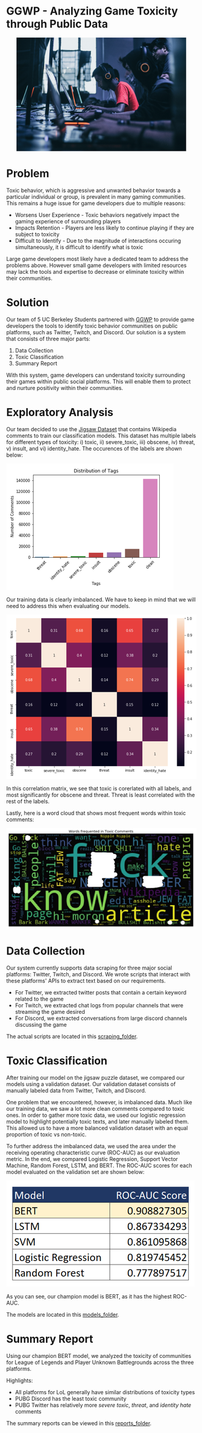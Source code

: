 # GGWP - Analyzing Game Toxicity through Public Data
<p align="center">
    <img src = "./images_figs/gamer.jpg" height=300>
</p>


# Problem

Toxic behavior, which is aggressive and unwanted behavior towards a particular individual or group, is prevalent in many gaming communities. This remains a huge issue for game developers due to multiple reasons:
* Worsens User Experience - Toxic behaviors negatively impact the gaming experience of surrounding players
* Impacts Retention - Players are less likely to continue playing if they are subject to toxicity
* Difficult to Identify - Due to the magnitude of interactions occuring simultaneously, it is difficult to identify what is toxic

Large game developers most likely have a dedicated team to address the problems above. However small game developers with limited resources may lack the tools and expertise to decrease or eliminate toxicity within their communities.

# Solution

Our team of 5 UC Berkeley Students partnered with [GGWP](https://www.ggwp.com/) to provide game developers the tools to identify toxic behavior communities on public platforms, such as Twitter, Twitch, and Discord. Our solution is a system that consists of three major parts:
1. Data Collection
2. Toxic Classification
3. Summary Report

With this system, game developers can understand toxicity surrounding their games within public social platforms. This will enable them to protect and nurture positivity within their communities. 

# Exploratory Analysis

Our team decided to use the [Jigsaw Dataset](https://www.kaggle.com/c/jigsaw-toxic-comment-classification-challenge/data) that contains Wikipedia comments to train our classification models. This dataset has multiple labels for different types of toxicity: i) toxic, ii) severe_toxic, iii) obscene, iv) threat, v) insult, and vi) identity_hate. The occurences of the labels are shown below:

![label_distribution](./images_figs/label_distribution.PNG)

Our training data is clearly imbalanced. We have to keep in mind that we will need to address this when evaluating our models.

![label_correlation](./images_figs/label_correlation.PNG)

In this correlation matrix, we see that toxic is corerlated with all labels, and most significantly for obscene and threat. Threat is least correlated with the rest of the labels.

Lastly, here is a word cloud that shows most frequent words within toxic comments:

![word_cloud](./images_figs/word_cloud.jpg)

# Data Collection

Our system currently supports data scraping for three major social platforms: Twitter, Twitch, and Discord. We wrote scripts that interact with these platforms' APIs to extract text based on our requirements. 

* For Twitter, we extracted twitter posts that contain a certain keyword related to the game
* For Twitch, we extracted chat logs from popular channels that were streaming the game desired
* For Discord, we extracted conversations from large discord channels discussing the game

The actual scripts are located in this [scraping_folder](https://github.com/pl2599/GGWP-Toxic-Behavior/tree/main/scraping).

# Toxic Classification

After training our model on the jigsaw puzzle dataset, we compared our models using a validation dataset. Our validation dataset consists of manually labeled data from Twitter, Twitch, and Discord. 

One problem that we encountered, however, is imbalanced data. Much like our training data, we saw a lot more clean comments compared to toxic ones. In order to gather more toxic data, we used our logistic regression model to highlight potentially toxic texts, and later manually labeled them. This allowed us to have a more balanced validation dataset with an equal proportion of toxic vs non-toxic.

To further address the imbalanced data, we used the area under the receiving operating characteristic curve (ROC-AUC) as our evaluation metric. In the end, we compared Logistic Regression, Support Vector Machine, Random Forest, LSTM, and BERT. The ROC-AUC scores for each model evaluated on the validation set are shown below:

![model_results](./images_figs/models.PNG)

As you can see, our champion model is BERT, as it has the highest ROC-AUC. 

The models are located in this [models_folder](https://github.com/pl2599/GGWP-Toxic-Behavior/tree/main/models).

# Summary Report

Using our champion BERT model, we analyzed the toxicity of communities for League of Legends and Player Unknown Battlegrounds across the three platforms. 

Highlights:
* All platforms for LoL generally have similar distributions of toxicity types
* PUBG Discord has the least toxic community
* PUBG Twitter has relatively more _severe toxic_, _threat_, and _identity hate_ comments

The summary reports can be viewed in this [reports_folder](https://github.com/pl2599/GGWP-Toxic-Behavior/tree/main/reports).
